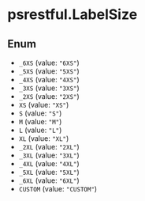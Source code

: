 # psrestful.LabelSize

## Enum

* `_6XS` (value: `"6XS"`)
* `_5XS` (value: `"5XS"`)
* `_4XS` (value: `"4XS"`)
* `_3XS` (value: `"3XS"`)
* `_2XS` (value: `"2XS"`)
* `XS` (value: `"XS"`)
* `S` (value: `"S"`)
* `M` (value: `"M"`)
* `L` (value: `"L"`)
* `XL` (value: `"XL"`)
* `_2XL` (value: `"2XL"`)
* `_3XL` (value: `"3XL"`)
* `_4XL` (value: `"4XL"`)
* `_5XL` (value: `"5XL"`)
* `_6XL` (value: `"6XL"`)
* `CUSTOM` (value: `"CUSTOM"`)
